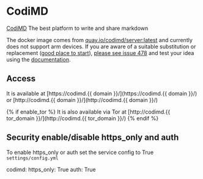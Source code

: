 # CodiMD

[CodiMD](https://demo.codimd.org/) The best platform to write and share markdown

The docker image comes from [quay.io/codimd/server:latest](https://quay.io/repository/codimd/server?tag=latest&tab=tags)
and currently does not support arm devices.
If you are aware of a suitable substitution or replacement ([good place to start](https://hub.docker.com/search?q=codimd&type=image&architecture=arm%2Carm64)),
 [please see issue 478](https://github.com/Vivumlab/VivumLab/-/issues/478)
and test your idea using the [documentation](https://vivumlab.com/development/adding_services/).

## Access

It is available at [https://codimd.{{ domain }}/](https://codimd.{{ domain }}/) or [http://codimd.{{ domain }}/](http://codimd.{{ domain }}/)

{% if enable_tor %}
It is also available via Tor at [http://codimd.{{ tor_domain }}/](http://codimd.{{ tor_domain }}/)
{% endif %}

## Security enable/disable https_only and auth

To enable https_only or auth set the service config to True
`settings/config.yml`

codimd:
  https_only: True
  auth: True
